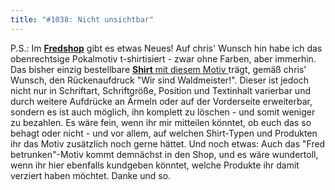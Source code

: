 ```yaml
---
title: "#1038: Nicht unsichtbar"
---
```


P.S.: 
Im <a href="http://fredshop.spreadshirt.net/de/DE/Shop"><strong>Fredshop</strong></a> gibt es etwas Neues! Auf chris' Wunsch hin habe ich das obenrechtsige Pokalmotiv t-shirtisiert - zwar ohne Farben, aber immerhin. 
Das bisher einzig bestellbare <a href="http://fredshop.spreadshirt.net/de/DE/Shop/Article/Index/article/Pokalfred-mit-Rueckenschrift-7112750"><strong>Shirt</strong> mit diesem Motiv </a>trägt, gemäß chris' Wunsch, den Rückenaufdruck "Wir sind Waldmeister!". Dieser ist jedoch nicht nur in Schriftart, Schriftgröße, Position und Textinhalt varierbar und durch weitere Aufdrücke an Ärmeln oder auf der Vorderseite erweiterbar, sondern es ist auch möglich, ihn komplett zu löschen - und somit weniger zu bezahlen.
Es wäre fein, wenn ihr mir mitteilen könntet, ob euch das so behagt oder nicht - und vor allem, auf welchen Shirt-Typen und Produkten ihr das Motiv zusätzlich noch gerne hättet. 
Und noch etwas: Auch das "Fred betrunken"-Motiv kommt demnächst in den Shop, und es wäre wundertoll, wenn ihr hier ebenfalls kundgeben könntet, welche Produkte ihr damit verziert haben möchtet.
Danke und so.
